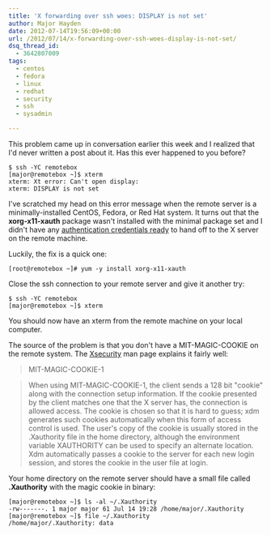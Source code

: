 ```yaml
---
title: 'X forwarding over ssh woes: DISPLAY is not set'
author: Major Hayden
date: 2012-07-14T19:56:09+00:00
url: /2012/07/14/x-forwarding-over-ssh-woes-display-is-not-set/
dsq_thread_id:
  - 3642807009
tags:
  - centos
  - fedora
  - linux
  - redhat
  - security
  - ssh
  - sysadmin

---
```

This problem came up in conversation earlier this week and I realized that I'd never written a post about it. Has this ever happened to you before?

```
$ ssh -YC remotebox
[major@remotebox ~]$ xterm
xterm: Xt error: Can't open display:
xterm: DISPLAY is not set
```


I've scratched my head on this error message when the remote server is a minimally-installed CentOS, Fedora, or Red Hat system. It turns out that the **xorg-x11-xauth** package wasn't installed with the minimal package set and I didn't have any [authentication credentials ready][1] to hand off to the X server on the remote machine.

Luckily, the fix is a quick one:

```
[root@remotebox ~]# yum -y install xorg-x11-xauth
```


Close the ssh connection to your remote server and give it another try:

```
$ ssh -YC remotebox
[major@remotebox ~]$ xterm
```


You should now have an xterm from the remote machine on your local computer.

The source of the problem is that you don't have a MIT-MAGIC-COOKIE on the remote system. The [Xsecurity][2] man page explains it fairly well:

> MIT-MAGIC-COOKIE-1

> When using MIT-MAGIC-COOKIE-1, the client sends a 128 bit "cookie" along with the connection setup information. If the cookie presented by the client matches one that the X server has, the connection is allowed access. The cookie is chosen so that it is hard to guess; xdm generates such cookies automatically when this form of access control is used. The user's copy of the cookie is usually stored in the .Xauthority file in the home directory, although the environment variable XAUTHORITY can be used to specify an alternate location. Xdm automatically passes a cookie to the server for each new login session, and stores the cookie in the user file at login.

Your home directory on the remote server should have a small file called **.Xauthority** with the magic cookie in binary:

```
[major@remotebox ~]$ ls -al ~/.Xauthority
-rw-------. 1 major major 61 Jul 14 19:28 /home/major/.Xauthority
[major@remotebox ~]$ file ~/.Xauthority
/home/major/.Xauthority: data
```


 [1]: http://www.x.org/wiki/Development/Documentation/Security
 [2]: http://www.x.org/archive/X11R6.8.1/doc/Xsecurity.7.html
